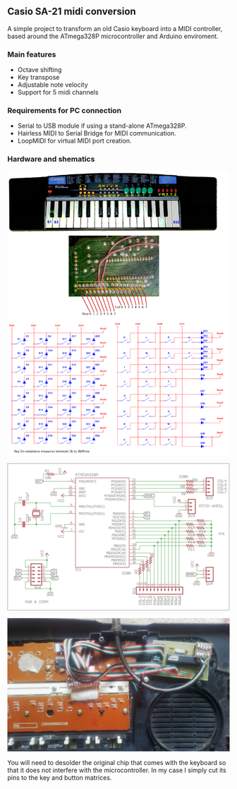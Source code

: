 ## Casio SA-21 midi conversion
A simple project to transform an old Casio keyboard into a MIDI controller, based around the ATmega328P microcontroller and 
Arduino enviroment.

### Main features
- Octave shifting
- Key transpose
- Adjustable note velocity
- Support for 5 midi channels

### Requirements for PC connection  
- Serial to USB module if using a stand-alone ATmega328P.
- Hairless MIDI to Serial Bridge for MIDI communication.
- LoopMIDI for virtual MIDI port creation.

### Hardware and shematics
<p align="left">
<img src="Casio_SA-21_key_matrix.png"/>
</p>

<p align="left">
<img src="schematic.png"/>
</p>

<p align="left">
<img src="img1.jpg"/>
</p>

You will need to desolder the original chip that comes with the keyboard so that it does not interfere
with the microcontroller. In my case I simply cut its pins to the key and button matrices. 
